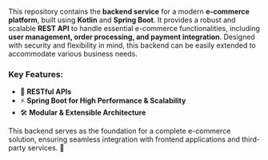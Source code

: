 This repository contains the **backend service** for a modern **e-commerce platform**, built using **Kotlin** and **Spring Boot**. It provides a robust and scalable **REST API** to handle essential e-commerce functionalities, including **user management, order processing, and payment integration**. Designed with security and flexibility in mind, this backend can be easily extended to accommodate various business needs.  

### **Key Features:**  
- 📡 **RESTful APIs**  
- ⚡ **Spring Boot for High Performance & Scalability**  
- 🛠️ **Modular & Extensible Architecture**  

This backend serves as the foundation for a complete e-commerce solution, ensuring seamless integration with frontend applications and third-party services. 🚀  
